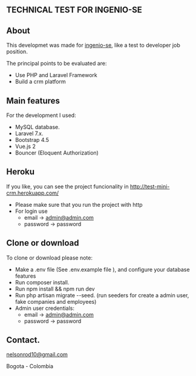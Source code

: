 ## TECHNICAL TEST FOR INGENIO-SE

## About

This developmet was made for [ingenio-se](http://www.ingenio-se.com/), like a test to developer job position.

The principal points to be evaluated are:
-  Use PHP and Laravel Framework
-  Build a crm platform

## Main features

For the development I used:
- MySQL database.
- Laravel 7.x.
- Bootstrap 4.5
- Vue.js 2
- Bouncer (Eloquent Authorization) 

## Heroku

If you like, you can see the project funcionality in http://test-mini-crm.herokuapp.com/
- Please make sure that you run the project with http
- For login use 
    - email -> admin@admin.com
    - password -> password

## Clone or download

To clone or download please note:

- Make a .env file (See .env.example file ), and configure your database features
- Run composer install.
- Run npm install && npm run dev
- Run php artisan migrate --seed. (run seeders for create a admin user, fake companies and employees)
- Admin user credentials: 
    - email -> admin@admin.com
    - password -> password

## Contact.

nelsonrod10@gmail.com

Bogota - Colombia
